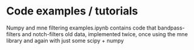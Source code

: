 # Code examples / tutorials

Numpy and mne filtering examples.ipynb contains code that bandpass-filters and notch-filters old data, implemented twice, once using the mne library and again with just some scipy + numpy
